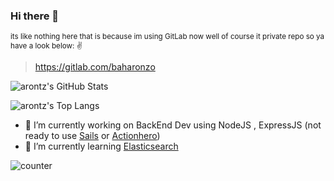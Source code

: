 ### Hi there 👋 

<sub>its like nothing here that is because im using GitLab now well of course it private repo so ya have a look below: ✌
> https://gitlab.com/baharonzo </sub>

![arontz's GitHub Stats](https://github-readme-stats.vercel.app/api?username=arontz&show_icons=true&theme=onedark&count_private=false)

![arontz's Top Langs](https://github-readme-stats.vercel.app/api/top-langs/?username=arontz&layout=compact&theme=dark&langs_count=8&exclude_repo=bookers-BE,ASL-Detection)
- 🔭 I’m currently working on BackEnd Dev using NodeJS , ExpressJS (not ready to use [Sails](https://github.com/balderdashy/sails) or [Actionhero](https://github.com/actionhero/actionhero))
- 🌱 I’m currently learning [Elasticsearch](https://www.elastic.co/)

![counter](https://endv7mpd40rdq2n.m.pipedream.net)
<!--
**arontz/arontz** is a ✨ _special_ ✨ repository because its `README.md` (this file) appears on your GitHub profile.

Here are some ideas to get you started:

- 🔭 I’m currently working on ...
- 🌱 I’m currently learning ...
- 👯 I’m looking to collaborate on ...
- 🤔 I’m looking for help with ...
- 💬 Ask me about ...
- 📫 How to reach me: ...
- 😄 Pronouns: ...
- ⚡ Fun fact: ...
-->
